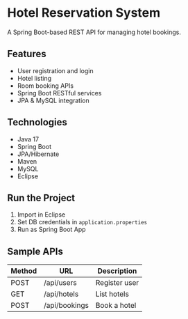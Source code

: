 # Hotel Reservation System 

A Spring Boot-based REST API for managing hotel bookings.

## Features
- User registration and login
- Hotel listing
- Room booking APIs
- Spring Boot RESTful services
- JPA & MySQL integration

## Technologies
- Java 17
- Spring Boot
- JPA/Hibernate
- Maven
- MySQL
- Eclipse

## Run the Project

1. Import in Eclipse
2. Set DB credentials in `application.properties`
3. Run as Spring Boot App

## Sample APIs

| Method | URL               | Description         |
|--------|------------------|---------------------|
| POST   | /api/users       | Register user       |
| GET    | /api/hotels      | List hotels         |
| POST   | /api/bookings    | Book a hotel        |
